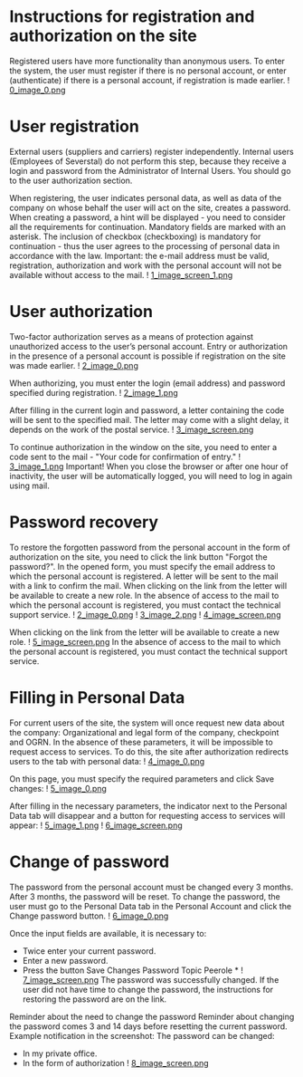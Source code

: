 # Instructions for registration and authorization on the site

Registered users have more functionality than anonymous users. To enter the system, the user must register if there is no personal account, or enter (authenticate) if there is a personal account, if registration is made earlier.
! [0_image_0.png](0_image_0.png)

# User registration
External users (suppliers and carriers) register independently. Internal users (Employees of Severstal) do not perform this step, because they receive a login and password from the Administrator of Internal Users. You should go to the user authorization section.

When registering, the user indicates personal data, as well as data of the company on whose behalf the user will act on the site, creates a password. When creating a password, a hint will be displayed - you need to consider all the requirements for continuation. Mandatory fields are marked with an asterisk. The inclusion of checkbox (checkboxing) is mandatory for continuation - thus the user agrees to the processing of personal data in accordance with the law.
Important: the e-mail address must be valid, registration, authorization and work with the personal account will not be available without access to the mail.
! [1_image_screen_1.png](1_image_screen_1.png)

# User authorization
Two-factor authorization serves as a means of protection against unauthorized access to the user’s personal account.
Entry or authorization in the presence of a personal account is possible if registration on the site was made earlier.
! [2_image_0.png](2_image_0.png)

When authorizing, you must enter the login (email address) and password specified during registration.
! [2_image_1.png](2_image_1.png)

After filling in the current login and password, a letter containing the code will be sent to the specified mail.
The letter may come with a slight delay, it depends on the work of the postal service.
! [3_image_screen.png](3_image_screen.png)

To continue authorization in the window on the site, you need to enter a code sent to the mail - "Your code for confirmation of entry."
! [3_image_1.png](3_image_1.png)
Important! When you close the browser or after one hour of inactivity, the user will be automatically logged, you will need to log in again using mail.

# Password recovery
To restore the forgotten password from the personal account in the form of authorization on the site, you need to click the link button "Forgot the password?". In the opened form, you must specify the email address to which the personal account is registered. A letter will be sent to the mail with a link to confirm the mail. When clicking on the link from the letter will be available to create a new role. In the absence of access to the mail to which the personal account is registered, you must contact the technical support service.
! [2_image_0.png](2_image_0.png)
! [3_image_2.png](3_image_2.png)
! [4_image_screen.png](4_image_screen.png)

When clicking on the link from the letter will be available to create a new role.
! [5_image_screen.png](5_image_screen.png)
In the absence of access to the mail to which the personal account is registered, you must contact the technical support service.

# Filling in Personal Data
For current users of the site, the system will once request new data about the company: Organizational and legal form of the company, checkpoint and OGRN. In the absence of these parameters, it will be impossible to request access to services.
To do this, the site after authorization redirects users to the tab with personal data:
! [4_image_0.png](4_image_0.png)

On this page, you must specify the required parameters and click Save changes:
! [5_image_0.png](5_image_0.png)

After filling in the necessary parameters, the indicator next to the Personal Data tab will disappear and a button for requesting access to services will appear:
! [5_image_1.png](5_image_1.png)
! [6_image_screen.png](6_image_screen.png)

# Change of password
The password from the personal account must be changed every 3 months. After 3 months, the password will be reset. To change the password, the user must go to the Personal Data tab in the Personal Account and click the Change password button.
! [6_image_0.png](6_image_0.png)

Once the input fields are available, it is necessary to:
- Twice enter your current password.
- Enter a new password.
- Press the button Save Changes Password Topic Peerole *
! [7_image_screen.png](7_image_screen.png)
The password was successfully changed. If the user did not have time to change the password, the instructions for restoring the password are on the link.

Reminder about the need to change the password
Reminder about changing the password comes 3 and 14 days before resetting the current password.
Example notification in the screenshot:
The password can be changed:
- In my private office.
- In the form of authorization
! [8_image_screen.png](8_image_screen.png)